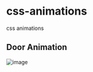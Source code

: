 # css-animations
css animations


## Door Animation 

![image](https://github.com/user-attachments/assets/971af345-7305-489a-946f-81f4b4a64218)
